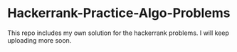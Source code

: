 # Hackerrank-Practice-Algo-Problems
This repo includes my own solution for the hackerrank problems. 
I will keep uploading more soon.
